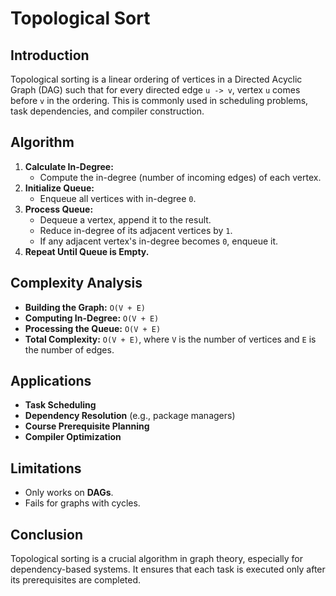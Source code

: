 # Topological Sort

## Introduction
Topological sorting is a linear ordering of vertices in a Directed Acyclic Graph (DAG) such that for every directed edge `u -> v`, vertex `u` comes before `v` in the ordering. This is commonly used in scheduling problems, task dependencies, and compiler construction.

## Algorithm
1. **Calculate In-Degree:**
   - Compute the in-degree (number of incoming edges) of each vertex.
2. **Initialize Queue:**
   - Enqueue all vertices with in-degree `0`.
3. **Process Queue:**
   - Dequeue a vertex, append it to the result.
   - Reduce in-degree of its adjacent vertices by `1`.
   - If any adjacent vertex's in-degree becomes `0`, enqueue it.
4. **Repeat Until Queue is Empty.**

## Complexity Analysis
- **Building the Graph:** `O(V + E)`
- **Computing In-Degree:** `O(V + E)`
- **Processing the Queue:** `O(V + E)`
- **Total Complexity:** `O(V + E)`, where `V` is the number of vertices and `E` is the number of edges.

## Applications
- **Task Scheduling**
- **Dependency Resolution** (e.g., package managers)
- **Course Prerequisite Planning**
- **Compiler Optimization**

## Limitations
- Only works on **DAGs**.
- Fails for graphs with cycles.

## Conclusion
Topological sorting is a crucial algorithm in graph theory, especially for dependency-based systems. It ensures that each task is executed only after its prerequisites are completed.
